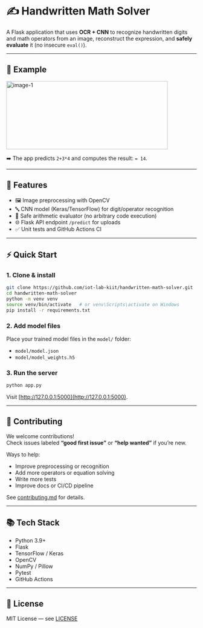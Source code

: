 # ✍️ Handwritten Math Solver

A Flask application that uses **OCR + CNN** to recognize handwritten digits and math operators from an image, reconstruct the expression, and **safely evaluate** it (no insecure `eval()`).

---

## 📸 Example
<img width="427" height="180" alt="image-1" src="https://github.com/user-attachments/assets/4635a5f7-f495-4ad3-b34b-bf9640dc4735" />


➡️ The app predicts `2+3*4` and computes the result: `= 14`.

---

## 🔧 Features
- 🖼️ Image preprocessing with OpenCV  
- 🔤 CNN model (Keras/TensorFlow) for digit/operator recognition  
- 🧮 Safe arithmetic evaluator (no arbitrary code execution)  
- 🌐 Flask API endpoint `/predict` for uploads  
- ✅ Unit tests and GitHub Actions CI  

---

## ⚡ Quick Start

### 1. Clone & install
```bash
git clone https://github.com/iot-lab-kiit/handwritten-math-solver.git
cd handwritten-math-solver
python -m venv venv
source venv/bin/activate   # or venv\Scripts\activate on Windows
pip install -r requirements.txt
```

### 2. Add model files
Place your trained model files in the `model/` folder:
- `model/model.json`
- `model/model_weights.h5`



### 3. Run the server
```bash
python app.py
```
Visit [http://127.0.0.1:5000](http://127.0.0.1:5000).

---




## 🤝 Contributing
We welcome contributions!  
Check issues labeled **“good first issue”** or **“help wanted”** if you’re new.  

Ways to help:
- Improve preprocessing or recognition
- Add more operators or equation solving
- Write more tests
- Improve docs or CI/CD pipeline

See [contributing.md](https://github.com/iot-lab-kiit/handwritten-math-solver/blob/main/contributing.md) for details.


---

## 📚 Tech Stack
- Python 3.9+  
- Flask  
- TensorFlow / Keras  
- OpenCV  
- NumPy / Pillow  
- Pytest  
- GitHub Actions  

---

## 📄 License
MIT License — see [LICENSE](https://github.com/iot-lab-kiit/handwritten-math-solver/blob/main/LICENSE)
